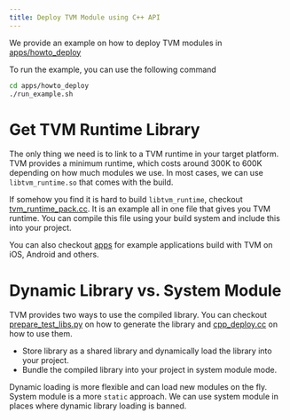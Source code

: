 ```yaml
---
title: Deploy TVM Module using C++ API
---
```


We provide an example on how to deploy TVM modules in
[apps/howto_deploy](https://github.com/apache/tvm/tree/main/apps/howto_deploy)

To run the example, you can use the following command

``` bash
cd apps/howto_deploy
./run_example.sh
```

# Get TVM Runtime Library

The only thing we need is to link to a TVM runtime in your target
platform. TVM provides a minimum runtime, which costs around 300K to
600K depending on how much modules we use. In most cases, we can use
`libtvm_runtime.so` that comes with the build.

If somehow you find it is hard to build `libtvm_runtime`, checkout
[tvm_runtime_pack.cc](https://github.com/apache/tvm/tree/main/apps/howto_deploy/tvm_runtime_pack.cc).
It is an example all in one file that gives you TVM runtime. You can
compile this file using your build system and include this into your
project.

You can also checkout
[apps](https://github.com/apache/tvm/tree/main/apps/) for example
applications build with TVM on iOS, Android and others.

# Dynamic Library vs. System Module

TVM provides two ways to use the compiled library. You can checkout
[prepare_test_libs.py](https://github.com/apache/tvm/tree/main/apps/howto_deploy/prepare_test_libs.py)
on how to generate the library and
[cpp_deploy.cc](https://github.com/apache/tvm/tree/main/apps/howto_deploy/cpp_deploy.cc)
on how to use them.

-   Store library as a shared library and dynamically load the library
    into your project.
-   Bundle the compiled library into your project in system module mode.

Dynamic loading is more flexible and can load new modules on the fly.
System module is a more `static` approach. We can use system module in
places where dynamic library loading is banned.
